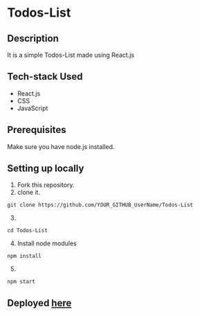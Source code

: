 # Todos-List

## Description
It is a simple Todos-List made using React.js
## Tech-stack Used
- React.js
- CSS
- JavaScript

## Prerequisites

Make sure you have node.js installed.

## Setting up locally
1. Fork this repository.
2. clone it.
 ```
 git clone https://github.com/YOUR_GITHUB_UserName/Todos-List
 ```
3. 
 ```
 cd Todos-List
 ```
4. Install node modules
 ```
 npm install
 ```
5. 
 ```
 npm start
 ```
   

## Deployed [here](https://todos-list-mukul.netlify.app/)

